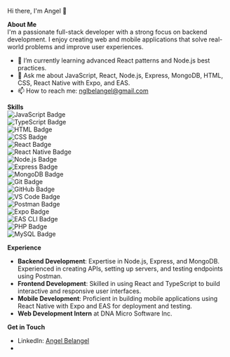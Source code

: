 Hi there, I'm Angel 👋

**About Me**  
I'm a passionate full-stack developer with a strong focus on backend development. I enjoy creating web and mobile applications that solve real-world problems and improve user experiences.

- 🌱 I’m currently learning advanced React patterns and Node.js best practices.
- 💬 Ask me about JavaScript, React, Node.js, Express, MongoDB, HTML, CSS, React Native with Expo, and EAS.
- 📫 How to reach me: [nglbelangel@gmail.com](mailto:nglbelangel@gmail.com)

**Skills**  
![JavaScript Badge](https://img.shields.io/badge/JavaScript-F7DF1E?style=for-the-badge&logo=javascript&logoColor=black)  
![TypeScript Badge](https://img.shields.io/badge/TypeScript-007ACC?style=for-the-badge&logo=typescript&logoColor=white)  
![HTML Badge](https://img.shields.io/badge/HTML5-E34F26?style=for-the-badge&logo=html5&logoColor=white)  
![CSS Badge](https://img.shields.io/badge/CSS3-1572B6?style=for-the-badge&logo=css3&logoColor=white)  
![React Badge](https://img.shields.io/badge/React-20232A?style=for-the-badge&logo=react&logoColor=61DAFB)  
![React Native Badge](https://img.shields.io/badge/React_Native-20232A?style=for-the-badge&logo=react&logoColor=61DAFB)  
![Node.js Badge](https://img.shields.io/badge/Node.js-339933?style=for-the-badge&logo=nodedotjs&logoColor=white)  
![Express Badge](https://img.shields.io/badge/Express-000000?style=for-the-badge&logo=express&logoColor=white)  
![MongoDB Badge](https://img.shields.io/badge/MongoDB-47A248?style=for-the-badge&logo=mongodb&logoColor=white)  
![Git Badge](https://img.shields.io/badge/Git-F05032?style=for-the-badge&logo=git&logoColor=white)  
![GitHub Badge](https://img.shields.io/badge/GitHub-181717?style=for-the-badge&logo=github&logoColor=white)  
![VS Code Badge](https://img.shields.io/badge/VS_Code-0078D4?style=for-the-badge&logo=visual-studio-code&logoColor=white)  
![Postman Badge](https://img.shields.io/badge/Postman-FF6C37?style=for-the-badge&logo=postman&logoColor=white)  
![Expo Badge](https://img.shields.io/badge/Expo-000020?style=for-the-badge&logo=expo&logoColor=white)  
![EAS CLI Badge](https://img.shields.io/badge/EAS-000000?style=for-the-badge&logo=expo&logoColor=white)  
![PHP Badge](https://img.shields.io/badge/PHP-777BB4?style=for-the-badge&logo=php&logoColor=white)  
![MySQL Badge](https://img.shields.io/badge/MySQL-4479A1?style=for-the-badge&logo=mysql&logoColor=white)  

**Experience**  
- **Backend Development**: Expertise in Node.js, Express, and MongoDB. Experienced in creating APIs, setting up servers, and testing endpoints using Postman.
- **Frontend Development**: Skilled in using React and TypeScript to build interactive and responsive user interfaces.
- **Mobile Development**: Proficient in building mobile applications using React Native with Expo and EAS for deployment and testing.
- **Web Development Intern** at DNA Micro Software Inc.

**Get in Touch**  
- LinkedIn: [Angel Belangel](https://linkedin.com/in/angel01)
- 
